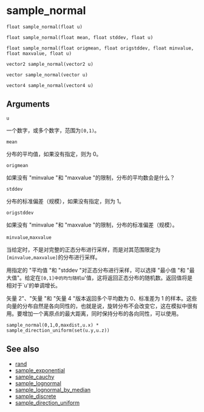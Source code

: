 # sample_normal

`float sample_normal(float u)`

`float sample_normal(float mean, float stddev, float u)`

`float sample_normal(float origmean, float origstddev, float minvalue, float maxvalue, float u)`

`vector2 sample_normal(vector2 u)`

`vector sample_normal(vector u)`

`vector4 sample_normal(vector4 u)`

## Arguments

`u`

一个数字，或多个数字，范围为`[0,1)`。

`mean`

分布的平均值，如果没有指定，则为 0。

`origmean`

如果没有 "minvalue "和 "maxvalue "的限制，分布的平均数会是什么？

`stddev`

分布的标准偏差（规模），如果没有指定，则为 1。

`origstddev`

如果没有 "minvalue "和 "maxvalue "的限制，分布的标准偏差（规模）。

`minvalue`,`maxvalue`

当给定时，不是对完整的正态分布进行采样，而是对其范围限定为`[minvalue,maxvalue]`的分布进行采样。

用指定的 "平均值 "和 "stddev "对正态分布进行采样，可以选择 "最小值 "和 "最大值"。给定在`[0,1]中的均匀随机`u'值，这将返回正态分布的随机数。返回值将是相对于`u'的单调增长。

矢量 2"、"矢量 "和 "矢量 4 "版本返回多个平均数为 0、标准差为 1 的样本。这些向量的分布自然是各向同性的，也就是说，旋转分布不会改变它，这在模拟中很有用。要增加一个离原点的最大距离，同时保持分布的各向同性，可以使用。

`sample_normal(0,1,0,maxdist,u.x) * sample_direction_uniform(set(u.y,u.z))`

## See also

- [rand](rand.html)
- [sample_exponential](sample_exponential.html)
- [sample_cauchy](sample_cauchy.html)
- [sample_lognormal](sample_lognormal.html)
- [sample_lognormal_by_median](sample_lognormal_by_median.html)
- [sample_discrete](sample_discrete.html)
- [sample_direction_uniform](sample_direction_uniform.html)
